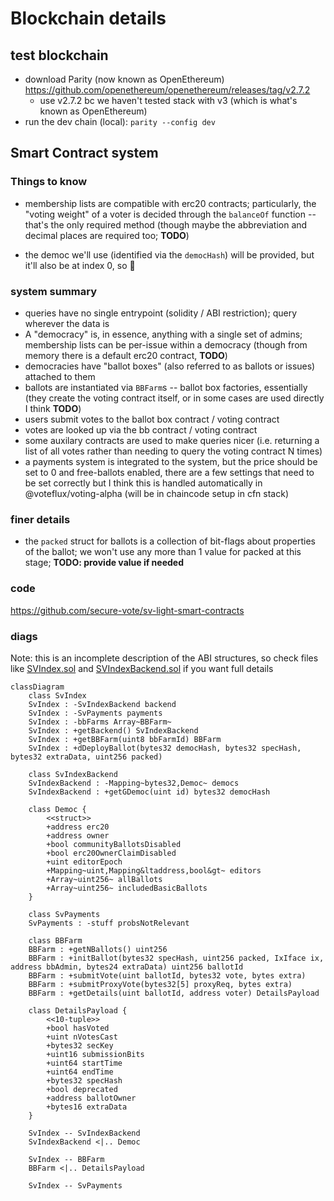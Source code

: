 # Blockchain details

## test blockchain

* download Parity (now known as OpenEthereum) <https://github.com/openethereum/openethereum/releases/tag/v2.7.2>
  * use v2.7.2 bc we haven't tested stack with v3 (which is what's known as OpenEthereum)
* run the dev chain (local): `parity --config dev`

## Smart Contract system

### Things to know

* membership lists are compatible with erc20 contracts; particularly, the "voting weight" of a voter is decided through the `balanceOf` function -- that's the only required method (though maybe the abbreviation and decimal places are required too; **TODO**)

* the democ we'll use (identified via the `democHash`) will be provided, but it'll also be at index 0, so :shrug:

### system summary

* queries have no single entrypoint (solidity / ABI restriction); query wherever the data is
* A "democracy" is, in essence, anything with a single set of admins; membership lists can be per-issue within a democracy (though from memory there is a default erc20 contract, **TODO**)
* democracies have "ballot boxes" (also referred to as ballots or issues) attached to them
* ballots are instantiated via `BBFarm`s -- ballot box factories, essentially (they create the voting contract itself, or in some cases are used directly I think **TODO**)
* users submit votes to the ballot box contract / voting contract
* votes are looked up via the bb contract / voting contract
* some auxilary contracts are used to make queries nicer (i.e. returning a list of all votes rather than needing to query the voting contract N times)
* a payments system is integrated to the system, but the price should be set to 0 and free-ballots enabled, there are a few settings that need to be set correctly but I think this is handled automatically in @voteflux/voting-alpha (will be in chaincode setup in cfn stack)

### finer details

* the `packed` struct for ballots is a collection of bit-flags about properties of the ballot; we won't use any more than 1 value for packed at this stage; **TODO: provide value if needed**

### code

https://github.com/secure-vote/sv-light-smart-contracts

### diags

Note: this is an incomplete description of the ABI structures, so check files like [SVIndex.sol](https://github.com/secure-vote/sv-light-smart-contracts/blob/master/contracts/SVIndex.sol) and [SVIndexBackend.sol](https://github.com/secure-vote/sv-light-smart-contracts/blob/master/contracts/SVIndexBackend.sol) if you want full details

```mermaid
classDiagram
    class SvIndex
    SvIndex : -SvIndexBackend backend
    SvIndex : -SvPayments payments
    SvIndex : -bbFarms Array~BBFarm~
    SvIndex : +getBackend() SvIndexBackend
    SvIndex : +getBBFarm(uint8 bbFarmId) BBFarm
    SvIndex : +dDeployBallot(bytes32 democHash, bytes32 specHash, bytes32 extraData, uint256 packed)

    class SvIndexBackend
    SvIndexBackend : -Mapping~bytes32,Democ~ democs
    SvIndexBackend : +getGDemoc(uint id) bytes32 democHash

    class Democ {
        <<struct>>
        +address erc20
        +address owner
        +bool communityBallotsDisabled
        +bool erc20OwnerClaimDisabled
        +uint editorEpoch
        +Mapping~uint,Mapping&ltaddress,bool&gt~ editors
        +Array~uint256~ allBallots
        +Array~uint256~ includedBasicBallots
    }

    class SvPayments
    SvPayments : -stuff probsNotRelevant

    class BBFarm
    BBFarm : +getNBallots() uint256
    BBFarm : +initBallot(bytes32 specHash, uint256 packed, IxIface ix, address bbAdmin, bytes24 extraData) uint256 ballotId
    BBFarm : +submitVote(uint ballotId, bytes32 vote, bytes extra)
    BBFarm : +submitProxyVote(bytes32[5] proxyReq, bytes extra)
    BBFarm : +getDetails(uint ballotId, address voter) DetailsPayload

    class DetailsPayload {
        <<10-tuple>>
        +bool hasVoted
        +uint nVotesCast
        +bytes32 secKey
        +uint16 submissionBits
        +uint64 startTime
        +uint64 endTime
        +bytes32 specHash
        +bool deprecated
        +address ballotOwner
        +bytes16 extraData
    }

    SvIndex -- SvIndexBackend
    SvIndexBackend <|.. Democ

    SvIndex -- BBFarm
    BBFarm <|.. DetailsPayload

    SvIndex -- SvPayments
```
